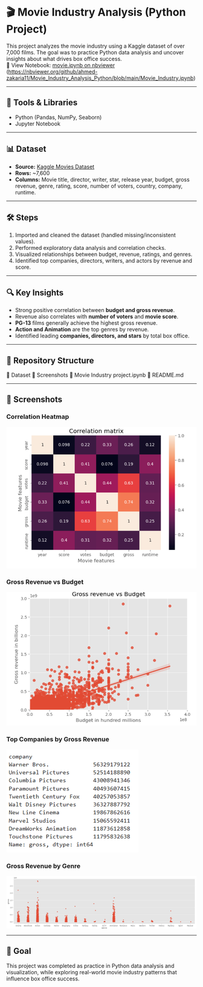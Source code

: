 # 🎬 Movie Industry Analysis (Python Project)

This project analyzes the movie industry using a Kaggle dataset of over 7,000 films. The goal was to practice Python data analysis and uncover insights about what drives box office success.  
📘 View Notebook: [movie.ipynb on nbviewer](https://nbviewer.org/github/ahmed-zakaria11/Movie_Industry_Analysis_Python/blob/main/Movie%20Industry%20project.ipynb)
(https://nbviewer.org/github/ahmed-zakaria11/Movie_Industry_Analysis_Python/blob/main/Movie_Industry.ipynb)

---

## 🔧 Tools & Libraries
- Python (Pandas, NumPy, Seaborn)
- Jupyter Notebook

---

## 📊 Dataset
- **Source:** [Kaggle Movies Dataset](https://www.kaggle.com/datasets/danielgrijalvas/movies)  
- **Rows:** ~7,600  
- **Columns:** Movie title, director, writer, star, release year, budget, gross revenue, genre, rating, score, number of voters, country, company, runtime.  

---

## 🛠️ Steps
1. Imported and cleaned the dataset (handled missing/inconsistent values).  
2. Performed exploratory data analysis and correlation checks.  
3. Visualized relationships between budget, revenue, ratings, and genres.  
4. Identified top companies, directors, writers, and actors by revenue and score.  

---

## 🔍 Key Insights
- Strong positive correlation between **budget and gross revenue**.  
- Revenue also correlates with **number of voters** and **movie score**.  
- **PG-13** films generally achieve the highest gross revenue.  
- **Action and Animation** are the top genres by revenue.  
- Identified leading **companies, directors, and stars** by total box office.  

---

## 📂 Repository Structure
📂 Dataset
📂 Screenshots
📄 Movie Industry project.ipynb
📄 README.md


---

## 📸 Screenshots  

### Correlation Heatmap
![Correlation Matrix](Screenshots/Correlation%20matrix.PNG)

### Gross Revenue vs Budget
![Gross Revenue vs Budget](Screenshots/Gross%20revenue%20vs%20Budget.PNG)

### Top Companies by Gross Revenue
![Top Companies](Screenshots/Top%20companies.PNG)

### Gross Revenue by Genre
![Gross Revenue by Genre](Screenshots/Gross%20revenue%20by%20genre.PNG)

---

## 🎯 Goal
This project was completed as practice in Python data analysis and visualization, while exploring real-world movie industry patterns that influence box office success.  

